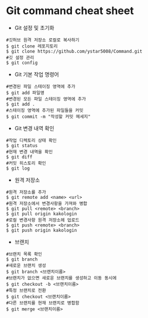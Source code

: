 # Git command cheat sheet

- Git 설정 및 초기화

```
#깃허브 원격 저장소 로컬로 복사하기
$ git clone 레포지토리
$ git clone https://github.com/ystar5008/Command.git
#깃 설정 관리
$ git config
```

- Git 기본 작업 명령어

```
#변경된 파일 스테이징 영역에 추가
$ git add 파일명
#변경된 모든 파일 스테이징 영역에 추가
$ git add . 
#스테이징 영역에 추가된 파일들을 커밋
$ git commit -m "작성할 커밋 메세지"
```

- Git 변경 내역 확인

```
#작업 디렉토리 상태 확인
$ git status
#현재 변경 내역을 확인
$ git diff
#커밋 히스토리 확인
$ git log
```

- 원격 저장소

```
#원격 저장소를 추가
$ git remote add <name> <url>
#원격 저장소에서 변경사항을 가져와 병합
$ git pull <remote> <branch>
$ git pull origin kakologin
#로컬 변경사항 원격 저장소헤 업로드
$ git push <remote> <branch>
$ git push origin kakologin
```

 - 브랜치

```
#브랜치 목록 확인
$ git branch
#새로운 브랜치 생성
$ git branch <브랜치이름>
#브랜치가 없으면 새로운 브랜치를 생성하고 이동 동시에
$ git checkout -b <브랜치이름>
#특정 브랜치로 전환
$ git checkout <브랜치이름>
#다른 브랜치를 현재 브랜치로 병합함
$ git merge <브랜치이름>
```